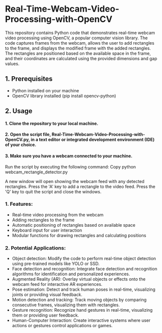 # Real-Time-Webcam-Video-Processing-with-OpenCV
This repository contains Python code that demonstrates real-time webcam video processing using OpenCV, a popular computer vision library. The code captures frames from the webcam, allows the user to add rectangles to the frame, and displays the modified frame with the added rectangles. The rectangles are positioned based on the available space in the frame, and their coordinates are calculated using the provided dimensions and gap values.
## 1. Prerequisites
* Python installed on your machine
* OpenCV library installed (pip install opencv-python)
## 2. Usage
#### 1. Clone the repository to your local machine.
#### 2. Open the script file, Real-Time-Webcam-Video-Processing-with-OpenCV.py, in a text editor or integrated development environment (IDE) of your choice.
#### 3. Make sure you have a webcam connected to your machine.
Run the script by executing the following command:
Copy
python webcam_rectangle_detector.py

A new window will open showing the webcam feed with any detected rectangles.
Press the 'A' key to add a rectangle to the video feed.
Press the 'Q' key to quit the script and close the windows.


### 1. Features:
* Real-time video processing from the webcam
* Adding rectangles to the frame
* Automatic positioning of rectangles based on available space
* Keyboard input for user interaction
* Modular functions for drawing rectangles and calculating positions
### 2. Potential Applications:
* Object detection: Modify the code to perform real-time object detection using pre-trained models like YOLO or SSD.
* Face detection and recognition: Integrate face detection and recognition algorithms for identification and personalized experiences.
* Augmented Reality (AR): Overlay virtual objects or effects onto the webcam feed for interactive AR experiences.
* Pose estimation: Detect and track human poses in real-time, visualizing joints or providing visual feedback.
* Motion detection and tracking: Track moving objects by comparing consecutive frames, visualizing them with rectangles.
* Gesture recognition: Recognize hand gestures in real-time, visualizing them or providing user feedback.
* Human-Computer Interaction: Create interactive systems where user actions or gestures control applications or games.
